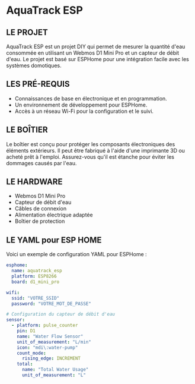 # AquaTrack ESP

## LE PROJET
AquaTrack ESP est un projet DIY qui permet de mesurer la quantité d'eau consommée en utilisant un Webmos D1 Mini Pro et un capteur de débit d'eau. Le projet est basé sur ESPHome pour une intégration facile avec les systèmes domotiques.

## LES PRÉ-REQUIS
- Connaissances de base en électronique et en programmation.
- Un environnement de développement pour ESPHome.
- Accès à un réseau Wi-Fi pour la configuration et le suivi.

## LE BOÎTIER
Le boîtier est conçu pour protéger les composants électroniques des éléments extérieurs. Il peut être fabriqué à l'aide d'une imprimante 3D ou acheté prêt à l'emploi. Assurez-vous qu'il est étanche pour éviter les dommages causés par l'eau.

## LE HARDWARE
- Webmos D1 Mini Pro
- Capteur de débit d'eau
- Câbles de connexion
- Alimentation électrique adaptée
- Boîtier de protection

## LE YAML pour ESP HOME
Voici un exemple de configuration YAML pour ESPHome :

```yaml
esphome:
  name: aquatrack_esp
  platform: ESP8266
  board: d1_mini_pro

wifi:
  ssid: "VOTRE_SSID"
  password: "VOTRE_MOT_DE_PASSE"

# Configuration du capteur de débit d'eau
sensor:
  - platform: pulse_counter
    pin: D1
    name: "Water Flow Sensor"
    unit_of_measurement: "L/min"
    icon: "mdi\:water-pump"
    count_mode:
      rising_edge: INCREMENT
    total:
      name: "Total Water Usage"
      unit_of_measurement: "L"
